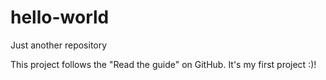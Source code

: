 # hello-world
Just another repository

This project follows the "Read the guide" on GitHub. It's my first project :)!
